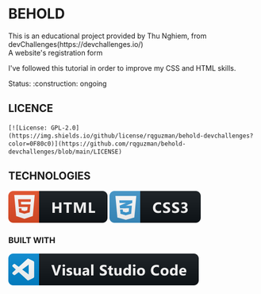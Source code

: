 # BEHOLD
<p>
    This is an educational project provided by  Thu Nghiem, from </br>
    devChallenges(https://devchallenges.io/) </br>
    A website's registration form </br>
</p>
<p>
    I've followed this tutorial in order to improve my CSS and HTML skills.
</p>
<p>
    Status: :construction: ongoing </br>
</p>

## LICENCE

    [![License: GPL-2.0](https://img.shields.io/github/license/rqguzman/behold-devchallenges?color=0F80c0)](https://github.com/rqguzman/behold-devchallenges/blob/main/LICENSE)

## TECHNOLOGIES
<p>
    <img src="https://github.com/rqguzman/assets/blob/main/ColoredBadges/svg/dev/languages/html.svg" alt="HTML" style="vertical-align:top margin:6px 4px">
    <img src="https://github.com/rqguzman/assets/blob/main/ColoredBadges/svg/dev/languages/css3.svg" alt="CSS3" style="vertical-align:top margin:6px 4px">    
</p>

### BUILT WITH  
<p>
    <img src="https://github.com/rqguzman/assets/blob/main/ColoredBadges/svg/dev/tools/visualstudio_code.svg" alt="VS Code" style="vertical-align:top margin:6px 4px">       
</p>